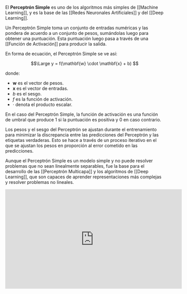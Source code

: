 El **Perceptrón Simple** es uno de los algoritmos más simples de [[Machine Learning]], y es la base de las [[Redes Neuronales Artificiales]] y del [[Deep Learning]].

Un Perceptrón Simple toma un conjunto de entradas numéricas y las pondera de acuerdo a un conjunto de pesos, sumándolas luego para obtener una puntuación. Esta puntuación luego pasa a través de una [[Función de Activación]] para producir la salida.

En forma de ecuación, el Perceptrón Simple se ve así:

$$\Large
y = f(\mathbf{w} \cdot \mathbf{x} + b)
$$

donde:
- $\mathbf{w}$ es el vector de pesos.
- $\mathbf{x}$ es el vector de entradas.
- $b$ es el sesgo.
- $f$ es la función de activación.
- $\cdot$ denota el producto escalar.

En el caso del Perceptrón Simple, la función de activación es una función de umbral que produce 1 si la puntuación es positiva y 0 en caso contrario.

Los pesos y el sesgo del Perceptrón se ajustan durante el entrenamiento para minimizar la discrepancia entre las predicciones del Perceptrón y las etiquetas verdaderas. Esto se hace a través de un proceso iterativo en el que se ajustan los pesos en proporción al error cometido en las predicciones.

Aunque el Perceptrón Simple es un modelo simple y no puede resolver problemas que no sean linealmente separables, fue la base para el desarrollo de las [[Perceptrón Multicapa]] y los algoritmos de [[Deep Learning]], que son capaces de aprender representaciones más complejas y resolver problemas no lineales.



<iframe width="560" height="315" src="https://www.youtube.com/embed/uiJiZ3JDafY" title="YouTube video player" frameborder="0" allow="accelerometer; autoplay; clipboard-write; encrypted-media; gyroscope; picture-in-picture; web-share" allowfullscreen></iframe>

